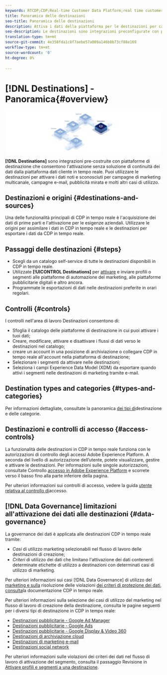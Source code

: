 ```yaml
---
keywords: RTCDP;CDP;Real-time Customer Data Platform;real time customer data platform;real time cdp;cdp;destinations;destination;rtcdp
title: Panoramica delle destinazioni
seo-title: Panoramica delle destinazioni
description: Attiva i dati della piattaforma per le destinazioni per campagne di marketing multicanale, e-mail, pubblicità mirata e altro ancora.
seo-description: Le destinazioni sono integrazioni preconfigurate con piattaforme di destinazione che consentono l'attivazione senza soluzione di continuità dei dati dalla piattaforma dati cliente in tempo reale. Puoi utilizzare Destinazioni nel  Adobe Real-time Customer Data Platform (Piattaforma dati cliente in tempo reale) per attivare i dati noti e sconosciuti per campagne di marketing su più canali, campagne e-mail, campagne pubblicitarie mirate e molti altri casi di utilizzo.
translation-type: tm+mt
source-git-commit: 4e358fda1c8f7aebe57a009a146b8b73cf88e169
workflow-type: tm+mt
source-wordcount: '0'
ht-degree: 0%

---
```



# [!DNL Destinations] - Panoramica{#overview}

![Banner della panoramica delle destinazioni](/help/rtcdp/destinations/assets/destinations-overview-banner.png)

**[!DNL Destinations]** sono integrazioni pre-costruite con piattaforme di destinazione che consentono l&#39;attivazione senza soluzione di continuità dei dati dalla piattaforma dati cliente in tempo reale. Puoi utilizzare le destinazioni per attivare i dati noti e sconosciuti per campagne di marketing multicanale, campagne e-mail, pubblicità mirata e molti altri casi di utilizzo.

## Destinazioni e origini {#destinations-and-sources}

Una delle funzionalità principali di CDP in tempo reale è l&#39;acquisizione dei dati di prime parti e l&#39;attivazione per le esigenze aziendali. Utilizzare le origini per assimilare i dati in CDP in tempo reale e le destinazioni per esportare i dati da CDP in tempo reale.

## Passaggi delle destinazioni {#steps}

* Scegli da un catalogo [](/help/rtcdp/destinations/destinations-catalog.md) self-service di tutte le destinazioni disponibili in CDP in tempo reale.
* Utilizzate **[!UICONTROL Destinations]** per [attivare](/help/rtcdp/destinations/activate-destinations.md) e inviare profili o segmenti alle piattaforme di automazione del marketing, alle piattaforme pubblicitarie digitali e altro ancora.
* Programmate le esportazioni di dati nelle destinazioni preferite in orari regolari.

## Controlli {#controls}

I controlli nell&#39;area di lavoro [](/help/rtcdp/destinations/destinations-workspace.md) Destinazioni consentono di:

* Sfoglia il catalogo delle piattaforme di destinazione in cui puoi attivare i tuoi dati;
* Creare, modificare, attivare e disattivare i flussi di dati verso le destinazioni nel catalogo;
* creare un account in una posizione di archiviazione o collegare CDP in tempo reale all&#39;account nella piattaforma di destinazione;
* Selezionare i segmenti da attivare nelle destinazioni;
* Seleziona i campi [](../../xdm/home.md) Experience Data Model (XDM) da esportare quando attivi i segmenti nelle destinazioni di marketing tramite e-mail.

## Destination types and categories {#types-and-categories}

Per informazioni dettagliate, consultate la panoramica [dei tipi di](/help/rtcdp/destinations/destination-types.md)destinazione e delle categorie.

## Destinazioni e controlli di accesso {#access-controls}

La funzionalità delle destinazioni in CDP in tempo reale funziona con le autorizzazioni di controllo degli accessi Adobe Experience Platform. A seconda del livello di autorizzazione dell’utente, potete visualizzare, gestire e attivare le destinazioni. Per informazioni sulle singole autorizzazioni, consultate Controllo [accesso in Adobe Experience Platform](../../access-control/home.md) e scorrete verso il basso fino alla parte inferiore della pagina.

Per ulteriori informazioni sui controlli di accesso, vedere la guida [utente relativa al controllo di](../../access-control/ui/overview.md)accesso.

## [!DNL Data Governance] limitazioni all&#39;attivazione dei dati alle destinazioni {#data-governance}

La governance dei dati è applicata alle destinazioni CDP in tempo reale tramite:

* *Casi* di utilizzo marketing selezionabili nel flusso di lavoro delle destinazioni di creazione;
* *Criteri* di utilizzo dei dati che limitano l&#39;attivazione dei dati contenenti determinate etichette di utilizzo a destinazioni con determinati casi di utilizzo di marketing.

Per ulteriori informazioni sui casi [!DNL Data Governance] di utilizzo del [marketing e sulla](/help/rtcdp/privacy/data-governance-overview.md#destinations) risoluzione delle violazioni [dei criteri di protezione dei dati, consulta](/help/rtcdp/privacy/data-governance-overview.md#enforcement)la documentazione CDP in tempo reale.

Per ulteriori informazioni sulla selezione dei casi di utilizzo del marketing nel flusso di lavoro di creazione della destinazione, consulta le pagine seguenti per i diversi tipi di destinazione in CDP in tempo reale:

* [Destinazioni pubblicitarie - Google Ad Manager ](/help/rtcdp/destinations/google-ad-manager-destination.md)
* [Destinazioni pubblicitarie - Google Ads](/help/rtcdp/destinations/google-ads-destination.md)
* [Destinazioni pubblicitarie - Google Display &amp; Video 360 ](/help/rtcdp/destinations/google-dv360-destination.md)
* [Destinazioni di archiviazione cloud](/help/rtcdp/destinations/cloud-storage-destinations-workflow.md)
* [Destinazioni di marketing e-mail](/help/rtcdp/destinations/email-marketing-destinations.md)
* [Destinazioni social network](/help/rtcdp/destinations/social-network-destinations-workflow.md)

Per ulteriori informazioni sulle violazioni dei criteri dei dati nel flusso di lavoro di attivazione del segmento, consulta il passaggio Revisione in [Attivare profili e segmenti a una destinazione](/help/rtcdp/destinations/activate-destinations.md#review).